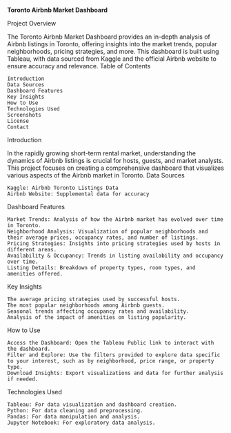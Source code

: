 **Toronto Airbnb Market Dashboard**


Project Overview

The Toronto Airbnb Market Dashboard provides an in-depth analysis of Airbnb listings in Toronto, offering insights into the market trends, popular neighborhoods, pricing strategies, and more. This dashboard is built using Tableau, with data sourced from Kaggle and the official Airbnb website to ensure accuracy and relevance.
Table of Contents

    Introduction
    Data Sources
    Dashboard Features
    Key Insights
    How to Use
    Technologies Used
    Screenshots
    License
    Contact

Introduction

In the rapidly growing short-term rental market, understanding the dynamics of Airbnb listings is crucial for hosts, guests, and market analysts. This project focuses on creating a comprehensive dashboard that visualizes various aspects of the Airbnb market in Toronto.
Data Sources

    Kaggle: Airbnb Toronto Listings Data
    Airbnb Website: Supplemental data for accuracy

Dashboard Features

    Market Trends: Analysis of how the Airbnb market has evolved over time in Toronto.
    Neighborhood Analysis: Visualization of popular neighborhoods and their average prices, occupancy rates, and number of listings.
    Pricing Strategies: Insights into pricing strategies used by hosts in different areas.
    Availability & Occupancy: Trends in listing availability and occupancy over time.
    Listing Details: Breakdown of property types, room types, and amenities offered.

Key Insights

    The average pricing strategies used by successful hosts.
    The most popular neighborhoods among Airbnb guests.
    Seasonal trends affecting occupancy rates and availability.
    Analysis of the impact of amenities on listing popularity.

How to Use

    Access the Dashboard: Open the Tableau Public link to interact with the dashboard.
    Filter and Explore: Use the filters provided to explore data specific to your interest, such as by neighborhood, price range, or property type.
    Download Insights: Export visualizations and data for further analysis if needed.

Technologies Used

    Tableau: For data visualization and dashboard creation.
    Python: For data cleaning and preprocessing.
    Pandas: For data manipulation and analysis.
    Jupyter Notebook: For exploratory data analysis.
